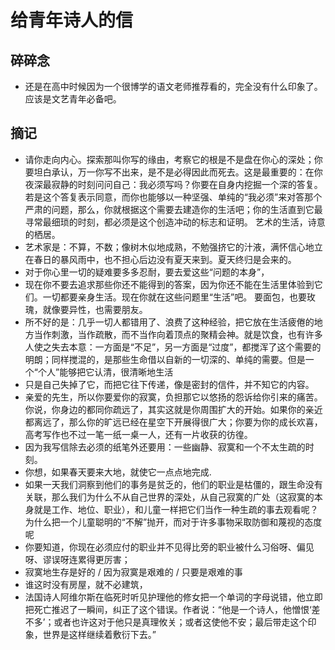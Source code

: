 #  给青年诗人的信

## 碎碎念

- 还是在高中时候因为一个很博学的语文老师推荐看的，完全没有什么印象了。应该是文艺青年必备吧。

## 摘记

- 请你走向内心。探索那叫你写的缘由，考察它的根是不是盘在你心的深处；你要坦白承认，万一你写不出来，是不是必得因此而死去。这是最重要的：在你夜深最寂静的时刻问问自己：我必须写吗？你要在自身内挖掘一个深的答复。若是这个答复表示同意，而你也能够以一种坚强、单纯的“我必须”来对答那个严肃的问题，那么，你就根据这个需要去建造你的生活吧；你的生活直到它最寻常最细琐的时刻，都必须是这个创造冲动的标志和证明。
艺术的生活，诗意的栖居。
- 艺术家是：不算，不数；像树木似地成熟，不勉强挤它的汁液，满怀信心地立在春日的暴风雨中，也不担心后边没有夏天来到。夏天终归是会来的。
- 对于你心里一切的疑难要多多忍耐，要去爱这些“问题的本身”，
- 现在你不要去追求那些你还不能得到的答案，因为你还不能在生活里体验到它们。一切都要亲身生活。现在你就在这些问题里“生活”吧。
要面包，也要玫瑰，就像要异性，也需要朋友。
- 所不好的是：几乎一切人都错用了、浪费了这种经验，把它放在生活疲倦的地方当作刺激，当作疏散，而不当作向着顶点的聚精会神。就是饮食，也有许多人使之失去本意：一方面是“不足”，另一方面是“过度”，都搅浑了这个需要的明朗；同样搅混的，是那些生命借以自新的一切深的、单纯的需要。但是一个“个人”能够把它认清，很清晰地生活
- 只是自己失掉了它，而把它往下传递，像是密封的信件，并不知它的内容。
- 亲爱的先生，所以你要爱你的寂寞，负担那它以悠扬的怨诉给你引来的痛苦。你说，你身边的都同你疏远了，其实这就是你周围扩大的开始。如果你的亲近都离远了，那么你的旷远已经在星空下开展得很广大；你要为你的成长欢喜，
高考写作也不过一笔一纸一桌一人，还有一片收获的彷徨。
- 因为我写信除去必须的纸笔外还要用：一些幽静、寂寞和一个不太生疏的时刻。
- 你想，如果春天要来大地，就使它一点点地完成.
- 如果一天我们洞察到他们的事务是贫乏的，他们的职业是枯僵的，跟生命没有关联，那么我们为什么不从自己世界的深处，从自己寂寞的广处（这寂寞的本身就是工作、地位、职业），和儿童一样把它们当作一种生疏的事去观看呢？为什么把一个儿童聪明的“不解”抛开，而对于许多事物采取防御和蔑视的态度呢
- 你要知道，你现在必须应付的职业并不见得比旁的职业被什么习俗呀、偏见呀、谬误呀连累得更厉害；
- 寂寞地生存是好的 / 因为寂寞是艰难的 / 只要是艰难的事
- 谁这时没有房屋，就不必建筑，
- 法国诗人阿维尔斯在临死时听见护理他的修女把一个单词的字母说错，他立即把死亡推迟了一瞬间，纠正了这个错误。作者说：“他是一个诗人，他憎恨‘差不多’；或者也许这对于他只是真理攸关；或者这使他不安；最后带走这个印象，世界是这样继续着敷衍下去。”

